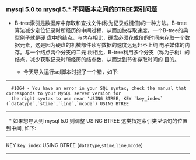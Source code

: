 ### [mysql 5.0 to mysql 5.* 不同版本之间的BTREE索引问题](http://blog.51cto.com/bighuamao/564260)

* B-tree索引是数据库中存取和查找文件(称为记录或键值)的一种方法。B-tree算法减少定位记录时所经历的中间过程，从而加快存取速度。一个B-tree的典型例子就是硬
盘中的结点。与内存相比，硬盘必须花成倍的时间来存取一个数据元素，这是因为硬盘的机械部件读写数据的速度远远赶不上纯 电子媒体的内存。与一个结点两个分支的二元
树相比，B-tree利用多个分支（称为子树）的结点，减少获取记录时所经历的结点数，从而达到节省存取时间的 目的。

  * 今天导入运行sql脚本时报了一个错，如下:

--------------

      #1064 - You have an error in your SQL syntax; check the manual that corresponds to your MySQL server version for
      the right syntax to use near 'USING BTREE, KEY `key_index` (`datatype`,`stime`,`line`,`mcode`) USING BTREE

--------------

   * 如果想导入到 mysql 5.0 则调整 USING BTREE 这类指定索引类型语句的位置到中间, 如下:
   
---------- 
  
KEY `key_index` USING BTREE  (`datatype`,`stime`,`line`,`mcode`)

------------



